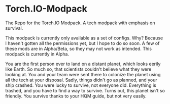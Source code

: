 Torch.IO-Modpack
================

The Repo for the Torch.IO Modpack. A tech modpack with emphasis on survival.

This modpack is currently only available as a set of configs. Why? Because I haven't gotten all the permissions yet, but I hope to do so soon. A few of these mods are in Alpha/Beta, so they may not work as intended. This modpack is currently in Alpha.

You are the first person ever to land on a distant planet, which looks eerily like Earth. So much so, that scientists couldn't believe what they were looking at. You and your team were sent there to colonize the planet using all the tech at your disposal. Sadly, things didn't go as planned, and your ship crashed. You were lucky to survive, not everyone did. Everything is trashed, and you have to find a way to survive. Turns out, this planet isn't so friendly. You survive thanks to your HQM guide, but not very easily.
